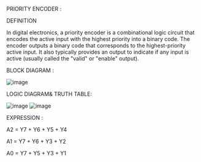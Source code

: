 PRIORITY ENCODER :

DEFINITION 

In digital electronics, a priority encoder is a combinational logic circuit that encodes the active input with the highest 
priority into a binary code. 
The encoder outputs a binary code that corresponds to the highest-priority active input.
It also typically provides an output to indicate if any input is active (usually called the "valid" or "enable" output).


BLOCK DIAGRAM :

![image](https://github.com/user-attachments/assets/939a8370-f169-4226-88d7-dcc9af32db91)

LOGIC DIAGRAM& TRUTH TABLE:

![image](https://github.com/user-attachments/assets/5b0394f4-8abf-45cf-98ba-bb4a19c89174)
![image](https://github.com/user-attachments/assets/c537af99-1405-4bbf-90e7-a807c1c2ff07)


EXPRESSION :

A2 = Y7 + Y6 + Y5 + Y4

A1 = Y7 + Y6 + Y3 + Y2

A0 = Y7 + Y5 + Y3 + Y1
